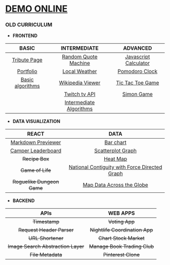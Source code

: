 
# [DEMO ONLINE](https://freecodecamp.codetabs.com)

### **OLD CURRICULUM**

* **FRONTEND**  

| BASIC | INTERMEDIATE | ADVANCED |
| :---:         |     :---:      |          :---: |
| [Tribute Page](https://freecodecamp.codetabs.com/old/front-end/tribute/tribute.html) | [Random Quote Machine](https://freecodecamp.codetabs.com/old/front-end/quote/quote.html) | [Javascript Calculator](https://freecodecamp.codetabs.com/old/front-end/calculator/calculator.html) |
| [Portfolio](https://freecodecamp.codetabs.com/old/front-end/portfolio/portfolio.html) | [Local Weather](https://freecodecamp.codetabs.com/old/front-end/weather/weather.html) | [Pomodoro Clock](https://freecodecamp.codetabs.com/old/front-end/pomodoro/pomodoro.html) |
| [Basic algorithms](https://github.com/jolav/freeCodeCamp/tree/master/old/front-end/algorithm) | [Wikipedia Viewer](https://freecodecamp.codetabs.com/old/front-end/wiki/wiki.html) | [Tic Tac Toe Game](https://freecodecamp.codetabs.com/old/front-end/tictactoe/tictactoe.html) |
| | [Twitch tv API](https://freecodecamp.codetabs.com/old/front-end/twitch/twitch.html) | [Simon Game](https://freecodecamp.codetabs.com/old/front-end/simon/simon.html) |
| | [Intermediate Algorithms](https://github.com/jolav/freeCodeCamp/tree/master/old/front-end/algorithm) |

* **DATA VISUALIZATION**

| REACT | DATA |
| :---: | :---: | 
| [Markdown Previewer](https://freecodecamp.codetabs.com/old/data/markdown-previewer/markdown.html) | [Bar chart](https://freecodecamp.codetabs.com/old/data/bar-chart/bar.html) |
| [Camper Leaderboard](https://freecodecamp.codetabs.com/old/data/camper-leaderboard/camper.html) | [Scatterplot Graph](https://freecodecamp.codetabs.com/old/data/scatterplot/scatterplot.html) |
| ~~Recipe Box~~ | [Heat Map](https://freecodecamp.codetabs.com/old/data/heat-map/heat.html) |
| ~~Game of Life~~ | [National Contiguity with Force Directed Graph](https://freecodecamp.codetabs.com/old/data/country-borders/flags.html) |
| ~~Roguelike Dungeon Game~~ | [Map Data Across the Globe](https://freecodecamp.codetabs.com/old/data/meteor-landing/meteor.html) |

* **BACKEND**

| APIs | WEB APPS |
| :---: | :---: | 
| ~~Timestamp~~ | ~~Voting App~~ |
| ~~Request Header Parser~~ | ~~Nightlife Coordination App~~ |
| ~~URL Shortener~~ | ~~Chart Stock Market~~ |
| ~~Image Search Abstraction Layer~~ | ~~Manage Book Trading Club~~ |
| ~~File Metadata~~ | ~~Pinterest Clone~~ |


